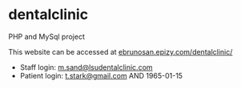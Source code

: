 # dentalclinic
PHP and MySql project 

This website can be accessed at [ebrunosan.epizy.com/dentalclinic/](ebrunosan.epizy.com/dentalclinic/)

- Staff login: m.sand@lsudentalclinic.com
- Patient login: t.stark@gmail.com AND 1965-01-15

